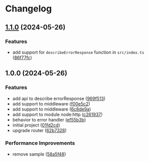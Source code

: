 # Changelog

## [1.1.0](https://github.com/JonDotsoy/artur/compare/artur-v1.0.0...artur-v1.1.0) (2024-05-26)


### Features

* add support for `describeErrorResponse` function in `src/index.ts` ([86f77fc](https://github.com/JonDotsoy/artur/commit/86f77fc641704141f784ec79d0c1b763f8c9f330))

## 1.0.0 (2024-05-26)


### Features

* add api to describe errorResponse ([969f513](https://github.com/JonDotsoy/artur/commit/969f513c7ac36a1bc424bf2f9717db516460a380))
* add support to middleware ([f00e5c2](https://github.com/JonDotsoy/artur/commit/f00e5c20f07187a2f0c5459394e9995da12e92c4))
* add support to middleware ([6c8de9a](https://github.com/JonDotsoy/artur/commit/6c8de9af13031d6c671b79223adb1af13cc99d1c))
* add support to module node:http ([c261937](https://github.com/JonDotsoy/artur/commit/c261937d96a394b801e17a7bb59d1c32ad61dfab))
* behavior to error handler ([ef55b3b](https://github.com/JonDotsoy/artur/commit/ef55b3bdd56e4d9fba2191528b066599838b24af))
* initial project ([01fd2cd](https://github.com/JonDotsoy/artur/commit/01fd2cd3649121e7470856430c935b661e3f7c1f))
* upgrade router ([62b7328](https://github.com/JonDotsoy/artur/commit/62b732859cf387bde21c509e16c35908d1b3d412))


### Performance Improvements

* remove sample ([58a5f48](https://github.com/JonDotsoy/artur/commit/58a5f48cedeb446b5e1df30658004ae4f94ba8bf))
